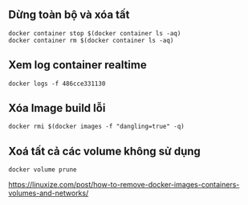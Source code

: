 ## Dừng toàn bộ và xóa tất

```
docker container stop $(docker container ls -aq)
docker container rm $(docker container ls -aq)
```

## Xem log container realtime

```
docker logs -f 486cce331130
```

## Xóa Image build lỗi
```
docker rmi $(docker images -f "dangling=true" -q)
```

## Xoá tất cả các volume không sử dụng
```
docker volume prune
```

https://linuxize.com/post/how-to-remove-docker-images-containers-volumes-and-networks/